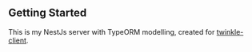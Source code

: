 ## Getting Started

This is my NestJs server with TypeORM modelling, created for [twinkle-client](https://github.com/bsafronov/twinkle-client).
